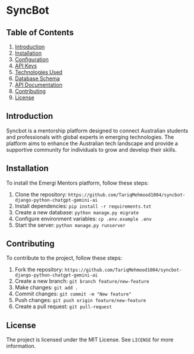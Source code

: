 

**SyncBot**
==========================

**Table of Contents**
-----------------

1. [Introduction](#introduction)
2. [Installation](#installation)
3. [Configuration](#configuration)
4. [API Keys](#api-keys)
5. [Technologies Used](#technologies-used)
6. [Database Schema](#database-schema)
7. [API Documentation](#api-documentation)
8. [Contributing](#contributing)
9. [License](#license)

**Introduction**
---------------

Syncbot is a mentorship platform designed to connect Australian students and professionals with global experts in emerging technologies. The platform aims to enhance the Australian tech landscape and provide a supportive community for individuals to grow and develop their skills.

**Installation**
---------------

To install the Emergi Mentors platform, follow these steps:

1. Clone the repository: `https://github.com/TariqMehmood1004/syncbot-django-python-chatgpt-gemini-ai`
2. Install dependencies: `pip install -r requirements.txt`
3. Create a new database: `python manage.py migrate`
4. Configure environment variables: `cp .env.example .env`
5. Start the server: `python manage.py runserver`


**Contributing**
--------------

To contribute to the project, follow these steps:

1. Fork the repository: `https://github.com/TariqMehmood1004/syncbot-django-python-chatgpt-gemini-ai`
2. Create a new branch: `git branch feature/new-feature`
3. Make changes: `git add .`
4. Commit changes: `git commit -m "New feature"`
5. Push changes: `git push origin feature/new-feature`
6. Create a pull request: `git pull-request`

**License**
----------

The project is licensed under the MIT License. See `LICENSE` for more information.
